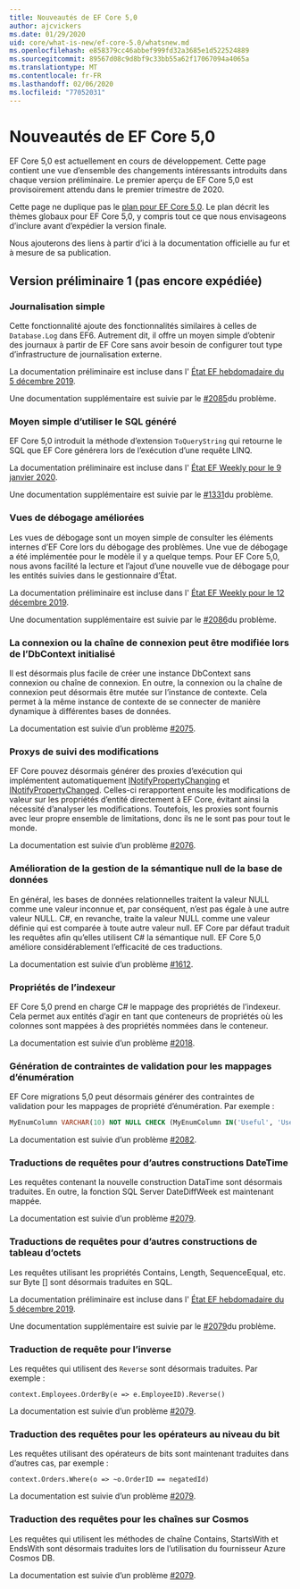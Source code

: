 ```yaml
---
title: Nouveautés de EF Core 5,0
author: ajcvickers
ms.date: 01/29/2020
uid: core/what-is-new/ef-core-5.0/whatsnew.md
ms.openlocfilehash: e858379cc46abbef999fd32a3685e1d522524889
ms.sourcegitcommit: 89567d08c9d8bf9c33bb55a62f17067094a4065a
ms.translationtype: MT
ms.contentlocale: fr-FR
ms.lasthandoff: 02/06/2020
ms.locfileid: "77052031"
---
```

# <a name="whats-new-in-ef-core-50"></a>Nouveautés de EF Core 5,0

EF Core 5,0 est actuellement en cours de développement.
Cette page contient une vue d’ensemble des changements intéressants introduits dans chaque version préliminaire.
Le premier aperçu de EF Core 5,0 est provisoirement attendu dans le premier trimestre de 2020.

Cette page ne duplique pas le [plan pour EF Core 5,0](plan.md).
Le plan décrit les thèmes globaux pour EF Core 5,0, y compris tout ce que nous envisageons d’inclure avant d’expédier la version finale.

Nous ajouterons des liens à partir d’ici à la documentation officielle au fur et à mesure de sa publication.

## <a name="preview-1-not-yet-shipped"></a>Version préliminaire 1 (pas encore expédiée)

### <a name="simple-logging"></a>Journalisation simple

Cette fonctionnalité ajoute des fonctionnalités similaires à celles de `Database.Log` dans EF6.
Autrement dit, il offre un moyen simple d’obtenir des journaux à partir de EF Core sans avoir besoin de configurer tout type d’infrastructure de journalisation externe.

La documentation préliminaire est incluse dans l' [État EF hebdomadaire du 5 décembre 2019](https://github.com/dotnet/efcore/issues/15403#issuecomment-562332863).

Une documentation supplémentaire est suivie par le [#2085](https://github.com/aspnet/EntityFramework.Docs/issues/2085)du problème.

### <a name="simple-way-to-get-generated-sql"></a>Moyen simple d’utiliser le SQL généré

EF Core 5,0 introduit la méthode d’extension `ToQueryString` qui retourne le SQL que EF Core générera lors de l’exécution d’une requête LINQ.

La documentation préliminaire est incluse dans l' [État EF Weekly pour le 9 janvier 2020](https://github.com/dotnet/efcore/issues/19549#issuecomment-572823246).

Une documentation supplémentaire est suivie par le [#1331](https://github.com/aspnet/EntityFramework.Docs/issues/1331)du problème.

### <a name="enhanced-debug-views"></a>Vues de débogage améliorées

Les vues de débogage sont un moyen simple de consulter les éléments internes d’EF Core lors du débogage des problèmes.
Une vue de débogage a été implémentée pour le modèle il y a quelque temps.
Pour EF Core 5,0, nous avons facilité la lecture et l’ajout d’une nouvelle vue de débogage pour les entités suivies dans le gestionnaire d’État.

La documentation préliminaire est incluse dans l' [État EF Weekly pour le 12 décembre 2019](https://github.com/dotnet/efcore/issues/15403#issuecomment-565196206).

Une documentation supplémentaire est suivie par le [#2086](https://github.com/aspnet/EntityFramework.Docs/issues/2086)du problème.

### <a name="connection-or-connection-string-can-be-changed-on-initialized-dbcontext"></a>La connexion ou la chaîne de connexion peut être modifiée lors de l’DbContext initialisé

Il est désormais plus facile de créer une instance DbContext sans connexion ou chaîne de connexion.
En outre, la connexion ou la chaîne de connexion peut désormais être mutée sur l’instance de contexte.
Cela permet à la même instance de contexte de se connecter de manière dynamique à différentes bases de données.

La documentation est suivie d’un problème [#2075](https://github.com/aspnet/EntityFramework.Docs/issues/2075).

### <a name="change-tracking-proxies"></a>Proxys de suivi des modifications

EF Core pouvez désormais générer des proxies d’exécution qui implémentent automatiquement [INotifyPropertyChanging](https://docs.microsoft.com/dotnet/api/system.componentmodel.inotifypropertychanging?view=netcore-3.1) et [INotifyPropertyChanged](https://docs.microsoft.com/dotnet/api/system.componentmodel.inotifypropertychanged?view=netcore-3.1).
Celles-ci rerapportent ensuite les modifications de valeur sur les propriétés d’entité directement à EF Core, évitant ainsi la nécessité d’analyser les modifications.
Toutefois, les proxies sont fournis avec leur propre ensemble de limitations, donc ils ne le sont pas pour tout le monde.

La documentation est suivie d’un problème [#2076](https://github.com/aspnet/EntityFramework.Docs/issues/2076).

### <a name="improved-handling-of-database-null-semantics"></a>Amélioration de la gestion de la sémantique null de la base de données

En général, les bases de données relationnelles traitent la valeur NULL comme une valeur inconnue et, par conséquent, n’est pas égale à une autre valeur NULL.
C#, en revanche, traite la valeur NULL comme une valeur définie qui est comparée à toute autre valeur null.
EF Core par défaut traduit les requêtes afin qu’elles utilisent C# la sémantique null.
EF Core 5,0 améliore considérablement l’efficacité de ces traductions.

La documentation est suivie d’un problème [#1612](https://github.com/aspnet/EntityFramework.Docs/issues/1612).

### <a name="indexer-properties"></a>Propriétés de l’indexeur

EF Core 5,0 prend en charge C# le mappage des propriétés de l’indexeur.
Cela permet aux entités d’agir en tant que conteneurs de propriétés où les colonnes sont mappées à des propriétés nommées dans le conteneur.

La documentation est suivie d’un problème [#2018](https://github.com/aspnet/EntityFramework.Docs/issues/2018).

### <a name="generation-of-check-constraints-for-enum-mappings"></a>Génération de contraintes de validation pour les mappages d’énumération

EF Core migrations 5,0 peut désormais générer des contraintes de validation pour les mappages de propriété d’énumération.
Par exemple :

```SQL
MyEnumColumn VARCHAR(10) NOT NULL CHECK (MyEnumColumn IN('Useful', 'Useless', 'Unknown'))
```

La documentation est suivie d’un problème [#2082](https://github.com/aspnet/EntityFramework.Docs/issues/2082).

### <a name="query-translations-for-more-datetime-constructs"></a>Traductions de requêtes pour d’autres constructions DateTime

Les requêtes contenant la nouvelle construction DataTime sont désormais traduites.
En outre, la fonction SQL Server DateDiffWeek est maintenant mappée.

La documentation est suivie d’un problème [#2079](https://github.com/aspnet/EntityFramework.Docs/issues/2079).

### <a name="query-translations-for-more-byte-array-constructs"></a>Traductions de requêtes pour d’autres constructions de tableau d’octets

Les requêtes utilisant les propriétés Contains, Length, SequenceEqual, etc. sur Byte [] sont désormais traduites en SQL.

La documentation préliminaire est incluse dans l' [État EF hebdomadaire du 5 décembre 2019](https://github.com/dotnet/efcore/issues/15403#issuecomment-562332863).

Une documentation supplémentaire est suivie par le [#2079](https://github.com/aspnet/EntityFramework.Docs/issues/2079)du problème.

### <a name="query-translation-for-reverse"></a>Traduction de requête pour l’inverse

Les requêtes qui utilisent des `Reverse` sont désormais traduites.
Par exemple :

```CSharp
context.Employees.OrderBy(e => e.EmployeeID).Reverse()
```

La documentation est suivie d’un problème [#2079](https://github.com/aspnet/EntityFramework.Docs/issues/2079).

### <a name="query-translation-for-bitwise-operators"></a>Traduction des requêtes pour les opérateurs au niveau du bit

Les requêtes utilisant des opérateurs de bits sont maintenant traduites dans d’autres cas, par exemple :

```CSharp
context.Orders.Where(o => ~o.OrderID == negatedId)
```

La documentation est suivie d’un problème [#2079](https://github.com/aspnet/EntityFramework.Docs/issues/2079).

### <a name="query-translation-for-strings-on-cosmos"></a>Traduction des requêtes pour les chaînes sur Cosmos

Les requêtes qui utilisent les méthodes de chaîne Contains, StartsWith et EndsWith sont désormais traduites lors de l’utilisation du fournisseur Azure Cosmos DB.

La documentation est suivie d’un problème [#2079](https://github.com/aspnet/EntityFramework.Docs/issues/2079).
